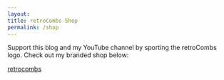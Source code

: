 ```yaml
---
layout:
title: retroCombs Shop
permalink: /shop
---
```


Support this blog and my YouTube channel by sporting the retroCombs logo. Check out my branded shop below:

<div id="myShop">
    <a href="https://retrocombs.myspreadshop.com">retrocombs</a>
</div>

<script>
    var spread_shop_config = {
        shopName: 'retrocombs',
        locale: 'us_US',
        prefix: 'https://retrocombs.myspreadshop.com',
        baseId: 'myShop'
    };
</script>

<script type="text/javascript"
        src="https://retrocombs.myspreadshop.com/shopfiles/shopclient/shopclient.nocache.js">
</script>